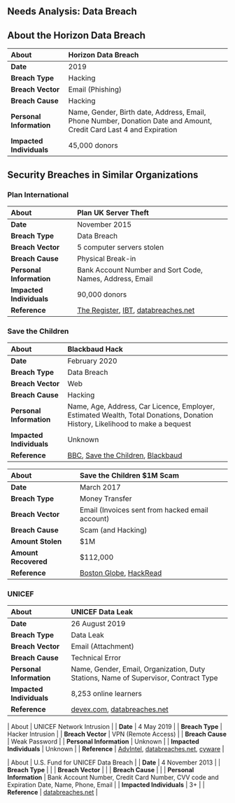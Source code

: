 ## Needs Analysis: Data Breach

## About the Horizon Data Breach

| About | Horizon Data Breach |
| :--- | :--- |
| **Date** | 2019 |
| **Breach Type** | Hacking |
| **Breach Vector** | Email (Phishing) |
| **Breach Cause** | Hacking |
| **Personal Information** | Name, Gender, Birth date, Address, Email, Phone Number, Donation Date and Amount, Credit Card Last 4 and Expiration |
| **Impacted Individuals** | 45,000 donors |

## Security Breaches in Similar Organizations

### Plan International

| About | Plan UK Server Theft |
| :--- | :--- |
| **Date** | November 2015 |
| **Breach Type** | Data Breach |
| **Breach Vector** | 5 computer servers stolen |
| **Breach Cause** | Physical Break-in |
| **Personal Information** | Bank Account Number and Sort Code, Names, Address, Email |
| **Impacted Individuals** | 90,000 donors |
| **Reference** | [The Register][theregister2015], [IBT][ibt2015], [databreaches.net](https://www.databreaches.net/uk-childrens-charity-hit-by-server-theft/) |

[theregister2015]: https://www.theregister.com/2015/11/27/plan_uk_sever_theft_data_breach/
[ibt2015]: https://www.ibtimes.co.uk/plan-uk-childrens-charity-devastated-after-burglars-steal-donors-bank-details-1531197

### Save the Children

| About | Blackbaud Hack |
| :--- | :--- |
| **Date** | February 2020 |
| **Breach Type** | Data Breach |
| **Breach Vector** | Web |
| **Breach Cause** | Hacking |
| **Personal Information** | Name, Age, Address, Car Licence, Employer, Estimated Wealth, Total Donations, Donation History, Likelihood to make a bequest |
| **Impacted Individuals** | Unknown |
| **Reference** | [BBC][bbc2020], [Save the Children](https://www.savethechildren.org/us/about-us/media-and-news/2020-press-releases/save-the-children-statement-on-blackbaud-security-breach), [Blackbaud][blackbaud2020] |

[bbc2020]: https://www.bbc.com/news/technology-53567699
[blackbaud2020]: https://www.blackbaud.com/securityincident

| About | Save the Children $1M Scam |
| :--- | :--- |
| **Date** | March 2017 |
| **Breach Type** | Money Transfer |
| **Breach Vector** | Email (Invoices sent from hacked email account) |
| **Breach Cause** | Scam (and Hacking) |
| **Amount Stolen** | $1M |
| **Amount Recovered** | $112,000 |
| **Reference** | [Boston Globe][bostonglobe2018], [HackRead][hackread2018] |

[bostonglobe2018]: https://www.bostonglobe.com/business/2018/12/12/hackers-fooled-save-children-into-sending-million-phony-account/KPnRi8xIbPGuhGZaFmlhRP/story.html?event=event25
[hackread2018]: https://www.hackread.com/wicked-scammers-steal-1-million-from-save-the-children-charity/

### UNICEF

| About | UNICEF Data Leak |
| :--- | :--- |
| **Date** | 26 August 2019 |
| **Breach Type** | Data Leak |
| **Breach Vector** | Email (Attachment) |
| **Breach Cause** | Technical Error |
| **Personal Information** | Name, Gender, Email, Organization, Duty Stations, Name of Supervisor, Contract Type |
| **Impacted Individuals** | 8,253 online learners |
| **Reference** | [devex.com][devex2019], [databreaches.net](https://www.databreaches.net/unicef-data-leak-reveals-personal-info-of-8000-online-learners/) |

[devex2019]: https://www.devex.com/news/unicef-data-leak-reveals-personal-info-of-8-000-online-learners-95558

| About | UNICEF Network Intrusion |
| **Date** | 4 May 2019 |
| **Breach Type** | Hacker Intrusion |
| **Breach Vector** | VPN (Remote Access) |
| **Breach Cause** | Weak Password |
| **Personal Information** | Unknown |
| **Impacted Individuals** | Unknown |
| **Reference** | [AdvIntel][advintel2019], [databreaches.net](https://www.databreaches.net/achilles-hacker-behind-attacks-on-military-shipbuilders-unicef-international-corporations/), [cyware][cyware2019] |

[advintel2019]: https://www.advanced-intel.com/post/achilles-hacker-behind-attacks-on-military-shipbuilders-unicef-international-corporations
[cyware2019]: https://cyware.com/news/hacker-claims-to-have-access-to-internal-networks-of-major-corporations-3830fce8

| About | U.S. Fund for UNICEF Data Breach |
| **Date** | 4 November 2013 |
| **Breach Type** | |
| **Breach Vector** | |
| **Breach Cause** | |
| **Personal Information** | Bank Account Number, Credit Card Number, CVV code and Expiration Date, Name, Phone, Email |
| **Impacted Individuals** | 3+ |
| **Reference** | [databreaches.net](https://www.databreaches.net/u-s-fund-for-unicef-hacked/) |


